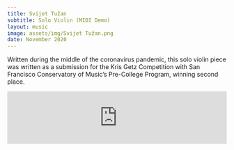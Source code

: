 ```yaml
---
title: Svijet Tužan
subtitle: Solo Violin (MIDI Demo)
layout: music
image: assets/img/Svijet Tužan.png
date: November 2020
---
```


Written during the middle of the coronavirus pandemic, this solo violin piece was written as a submission for the Kris Getz Competition with San Francisco Conservatory of Music’s Pre-College Program, winning second place. 

<iframe style="border: 0; width: 100%; height: 120px;" src="https://bandcamp.com/EmbeddedPlayer/track=1540968464/size=large/bgcol=ffffff/linkcol=0687f5/tracklist=false/artwork=none/transparent=true/" seamless><a href="https://murphelyria.bandcamp.com/track/svijet-tu-an-midi-demo">Svijet Tužan (MIDI Demo) by Murph Elyria</a></iframe>
